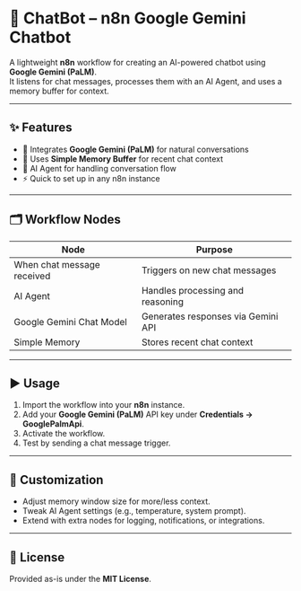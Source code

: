 # 🤖 ChatBot – n8n Google Gemini Chatbot

A lightweight **n8n** workflow for creating an AI-powered chatbot using **Google Gemini (PaLM)**.  
It listens for chat messages, processes them with an AI Agent, and uses a memory buffer for context.

---

## ✨ Features
- 🔗 Integrates **Google Gemini (PaLM)** for natural conversations  
- 🧠 Uses **Simple Memory Buffer** for recent chat context  
- 🤖 AI Agent for handling conversation flow  
- ⚡ Quick to set up in any n8n instance  

---

## 🗂 Workflow Nodes
| Node                       | Purpose                               |
|----------------------------|---------------------------------------|
| When chat message received  | Triggers on new chat messages         |
| AI Agent                    | Handles processing and reasoning      |
| Google Gemini Chat Model    | Generates responses via Gemini API    |
| Simple Memory               | Stores recent chat context            |

---

## ▶️ Usage
1. Import the workflow into your **n8n** instance.  
2. Add your **Google Gemini (PaLM)** API key under **Credentials → GooglePalmApi**.  
3. Activate the workflow.  
4. Test by sending a chat message trigger.  

---

## 🧩 Customization
- Adjust memory window size for more/less context.  
- Tweak AI Agent settings (e.g., temperature, system prompt).  
- Extend with extra nodes for logging, notifications, or integrations.  

---

## 📄 License
Provided as-is under the **MIT License**.
